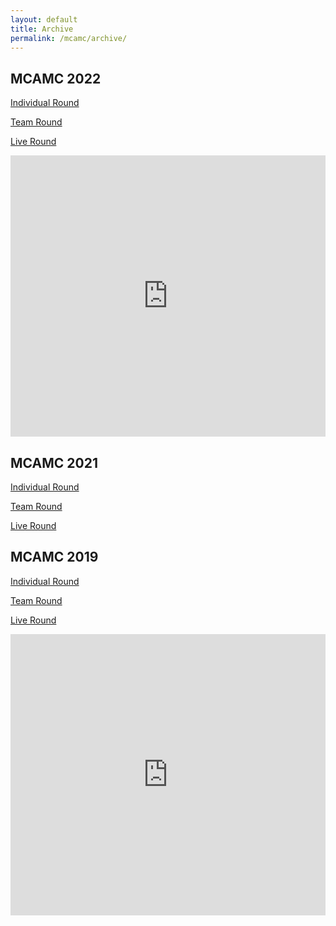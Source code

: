 ```yaml
---
layout: default
title: Archive
permalink: /mcamc/archive/
---
```

## MCAMC 2022

[Individual Round](/pdf/2022/Individual_2022.pdf)

[Team Round](/pdf/2022/Team_2022.pdf)

[Live Round](/pdf/2022/Live_2022.pdf)

<iframe src="https://docs.google.com/presentation/d/e/2PACX-1vT8Fi9ZttDLtopnEL1UJLvVHibtKKvnS8aefG0Eo4xx-tbD58Cf1MCiHKBtSoQE-EXXDQqDyznZ_qsJ/embed?start=false&loop=false&delayms=60000" frameborder="0" width="100%" height="450" allowfullscreen="true" mozallowfullscreen="true" webkitallowfullscreen="true"></iframe>

## MCAMC 2021

[Individual Round](/pdf/2021/Individual_2021.pdf)

[Team Round](/pdf/2021/Team_2021.pdf)

[Live Round](/pdf/2021/Live_2021.pdf)

## MCAMC 2019

[Individual Round](/pdf/2019/Individual_2019.pdf)

[Team Round](/pdf/2019/Team_2019.pdf)

[Live Round](/pdf/2019/Live_2019.pdf)

<iframe src="https://docs.google.com/presentation/d/e/2PACX-1vSwwefFir6Rl8wdDYr-s3hHGMKpOE1O_GzfjF1_cZl9ODLL9Jm1r7b_5_uJGhMmSEfG0eyzwyXFRUkQ/embed?start=false&amp;loop=true&amp;delayms=5000" frameborder="0" width="100%" height="450" allowfullscreen="true" mozallowfullscreen="true" webkitallowfullscreen="true"></iframe>
